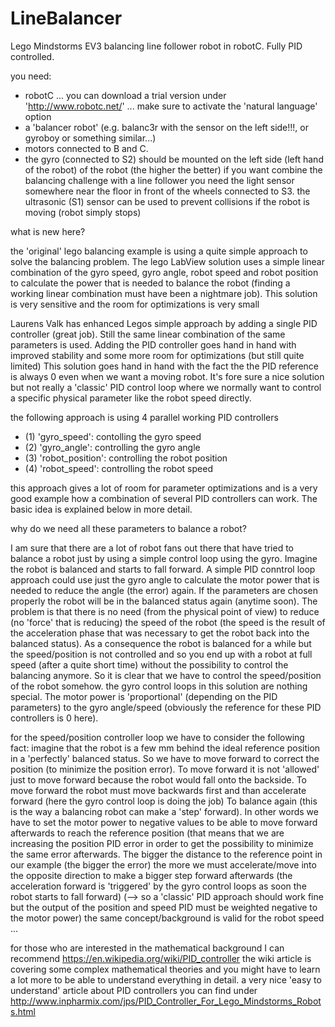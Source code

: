 # LineBalancer
Lego Mindstorms EV3 balancing line follower robot in robotC. Fully PID controlled.

you need:
  - robotC ... you can download a trial version under 'http://www.robotc.net/' ... make sure to activate the 'natural language' option
  - a 'balancer robot' (e.g. balanc3r with the sensor on the left side!!!, or gyroboy or something similar...)
  - motors connected to B and C.
  - the gyro (connected to S2) should be mounted on the left side (left hand of the robot) of the robot (the higher the better)
if you want combine the balancing challenge with a line follower you need the light sensor somewhere
near the floor in front of the wheels connected to S3.
the ultrasonic (S1) sensor can be used to prevent collisions if the robot is moving (robot simply stops)


what is new here?

the 'original' lego balancing example is using a quite simple approach to
solve the balancing problem. The lego LabView solution uses a simple
linear combination of the gyro speed, gyro angle, robot speed and robot position
to calculate the power that is needed to balance the robot
(finding a working linear combination must have been a nightmare job).
This solution is very sensitive and the room for optimizations is very small

Laurens Valk has enhanced Legos simple approach by adding a single PID controller (great job). Still
the same linear combination of the same parameters is used. Adding the PID controller goes hand in hand
with improved stability and some more room for optimizations (but still quite limited)
This solution goes hand in hand with the fact the the PID reference is always 0 even when we want
a moving robot. It's fore sure a nice solution but not really a 'classic' PID control loop where
we normally want to control a specific physical parameter like the robot speed directly.

the following approach is using 4 parallel working PID controllers

 - (1) 'gyro_speed': contolling the gyro speed
 - (2) 'gyro_angle': controlling the gyro angle
 - (3) 'robot_position': controlling the robot position
 - (4) 'robot_speed': controlling the robot speed

this approach gives a lot of room for parameter optimizations and is a very good example how a
combination of several PID controllers can work. The basic idea is explained below in more detail.


why do we need all these parameters to balance a robot?

I am sure that there are a lot of robot fans out there that have tried to balance
a robot just by using a simple control loop using the gyro.
Imagine the robot is balanced and starts to fall forward. A simple PID conntrol loop approach
could use just the gyro angle to calculate the motor power that is needed to reduce the angle
(the error) again. If the parameters are chosen properly the robot will be in the balanced status
again (anytime soon). The problem is that there is no need (from the physical point of view) to reduce
(no 'force' that is reducing) the speed of the robot (the speed is the result of the acceleration phase
that was necessary to get the robot back into the balanced status).
As a consequence the robot is balanced for a while but the speed/position is not controlled
and so you end up with a robot at full speed (after a quite short time) without the possibility to control the balancing anymore.
So it is clear that we have to control the speed/position of the robot somehow.
the gyro control loops in this solution are nothing special. The motor power is 'proportional' (depending on the PID parameters)
to the gyro angle/speed (obviously the reference for these PID controllers is 0 here).

for the speed/position controller loop we have to consider the following fact:
imagine that the robot is a few mm behind the ideal reference position in a 'perfectly' balanced status.
So we have to move forward to correct the position (to minimize the position error).
To move forward it is not 'allowed' just to move forward because the robot would fall onto the backside.
To move forward the robot must move backwards first and than accelerate forward (here the gyro control loop is doing the job)
To balance again (this is the way a balancing robot can make a 'step' forward).
In other words we have to set the motor power to negative values to be able to move forward afterwards to reach the
reference position (that means that we are increasing the position PID error in order to get the possibility to minimize the same
error afterwards. The bigger the distance to the reference point in our example (the bigger the error) the more
we must accelerate/move into the opposite direction to make a bigger step forward afterwards
(the acceleration forward is 'triggered' by the gyro control loops as soon the robot starts to fall forward)
(--> so a 'classic' PID approach should work fine but the output of the position and speed PID must be weighted
negative to the motor power)
the same concept/background is valid for the robot speed ...


for those who are interested in the mathematical background I can recommend
https://en.wikipedia.org/wiki/PID_controller
the wiki article is covering some complex mathematical theories and you might have to learn a lot more to be able to understand everything in detail.
a very nice 'easy to understand' article about PID controllers you can find under
http://www.inpharmix.com/jps/PID_Controller_For_Lego_Mindstorms_Robots.html
